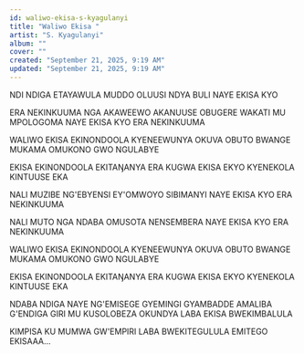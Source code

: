 ```yaml
---
id: waliwo-ekisa-s-kyagulanyi
title: "Waliwo Ekisa "
artist: "S. Kyagulanyi"
album: ""
cover: ""
created: "September 21, 2025, 9:19 AM"
updated: "September 21, 2025, 9:19 AM"
---
```


NDI NDIGA ETAYAWULA 
MUDDO
OLUUSI NDYA BULI
NAYE EKISA KYO
 
ERA NEKINKUUMA
NGA AKAWEEWO 
AKANUUSE OBUGERE
WAKATI MU MPOLOGOMA
NAYE EKISA KYO
 ERA NEKINKUUMA

WALIWO EKISA 
EKINONDOOLA KYENEEWUNYA
OKUVA OBUTO BWANGE
MUKAMA OMUKONO
 GWO NGULABYE

EKISA EKINONDOOLA
EKITAŊANYA ERA KUGWA
EKISA EKYO KYENEKOLA 
KINTUUSE EKA

NALI MUZIBE
NG'EBYENSI EY'OMWOYO 
SIBIMANYI
NAYE EKISA KYO 
ERA NEKINKUUMA

NALI MUTO
NGA NDABA OMUSOTA 
NENSEMBERA
NAYE EKISA KYO 
ERA NEKINKUUMA

WALIWO EKISA 
EKINONDOOLA KYENEEWUNYA
OKUVA OBUTO BWANGE
MUKAMA OMUKONO GWO NGULABYE

EKISA EKINONDOOLA
EKITAŊANYA ERA KUGWA
EKISA EKYO KYENEKOLA
 KINTUUSE EKA

NDABA NDIGA
NAYE NG'EMISEGE GYEMINGI
GYAMBADDE AMALIBA G'ENDIGA
GIRI MU KUSOLOBEZA OKUNDYA
LABA EKISA BWEKIMBALULA

KIMPISA KU MUMWA GW'EMPIRI
LABA BWEKITEGULULA EMITEGO
EKISAAA…

